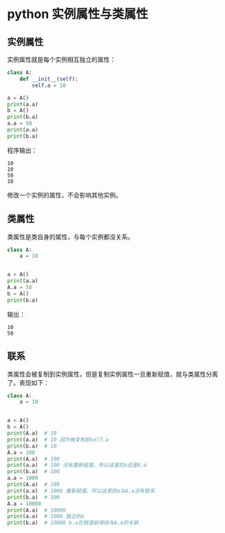 # python 实例属性与类属性

## 实例属性

实例属性就是每个实例相互独立的属性：

```python
class A:
    def __init__(self):
        self.a = 10

a = A()
print(a.a)
b = A()
print(b.a)
a.a = 50
print(a.a)
print(b.a)
```

程序输出：

```text
10
10
50
10
```

修改一个实例的属性，不会影响其他实例。

## 类属性

类属性是类自身的属性，与每个实例都没关系。

```python
class A:
    a = 10


a = A()
print(a.a)
A.a = 50
b = A()
print(b.a)
```

输出：

```text
10
50
```

## 联系

类属性会被复制到实例属性，但是复制实例属性一旦重新赋值，就与类属性分离了。表现如下：

```python
class A:
    a = 10


a = A()
b = A()
print(A.a)  # 10
print(a.a)  # 10 因为被复制到self.a
print(b.a)  # 10
A.a = 100
print(A.a)  # 100
print(a.a)  # 100 没有重新赋值，所以这里的a还是A.a
print(b.a)  # 100
a.a = 1000
print(A.a)  # 100
print(a.a)  # 1000 重新赋值，所以这里的a与A.a没有联系
print(b.a)  # 100 
A.a = 10000
print(A.a)  # 10000
print(a.a)  # 1000 独立的a
print(b.a)  # 10000 b.a在赋值前保持与A.a的关联
```